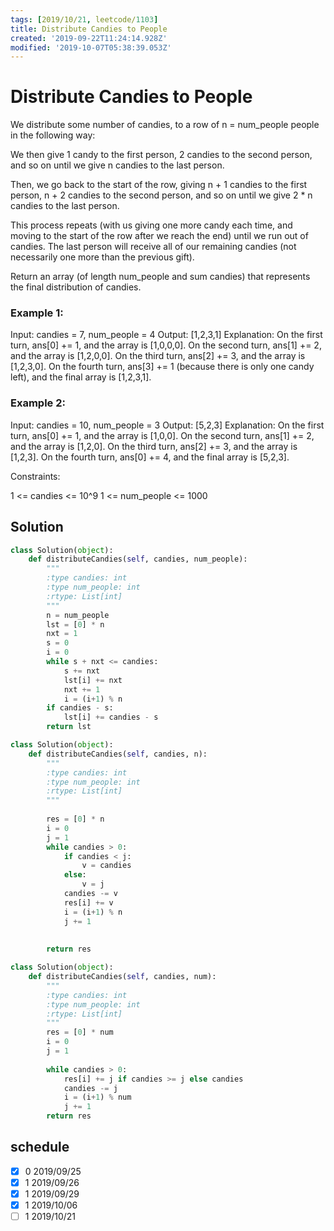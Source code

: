 ```yaml
---
tags: [2019/10/21, leetcode/1103]
title: Distribute Candies to People
created: '2019-09-22T11:24:14.928Z'
modified: '2019-10-07T05:38:39.053Z'
---
```


# Distribute Candies to People

We distribute some number of candies, to a row of n = num_people people in the following way:

We then give 1 candy to the first person, 2 candies to the second person, and so on until we give n candies to the last person.

Then, we go back to the start of the row, giving n + 1 candies to the first person, n + 2 candies to the second person, and so on until we give 2 * n candies to the last person.

This process repeats (with us giving one more candy each time, and moving to the start of the row after we reach the end) until we run out of candies.  The last person will receive all of our remaining candies (not necessarily one more than the previous gift).

Return an array (of length num_people and sum candies) that represents the final distribution of candies.

 

### Example 1:

Input: candies = 7, num_people = 4
Output: [1,2,3,1]
Explanation:
On the first turn, ans[0] += 1, and the array is [1,0,0,0].
On the second turn, ans[1] += 2, and the array is [1,2,0,0].
On the third turn, ans[2] += 3, and the array is [1,2,3,0].
On the fourth turn, ans[3] += 1 (because there is only one candy left), and the final array is [1,2,3,1].

### Example 2:

Input: candies = 10, num_people = 3
Output: [5,2,3]
Explanation: 
On the first turn, ans[0] += 1, and the array is [1,0,0].
On the second turn, ans[1] += 2, and the array is [1,2,0].
On the third turn, ans[2] += 3, and the array is [1,2,3].
On the fourth turn, ans[0] += 4, and the final array is [5,2,3].
 

Constraints:

1 <= candies <= 10^9
1 <= num_people <= 1000

## Solution

```python
class Solution(object):
    def distributeCandies(self, candies, num_people):
        """
        :type candies: int
        :type num_people: int
        :rtype: List[int]
        """
        n = num_people
        lst = [0] * n
        nxt = 1
        s = 0
        i = 0
        while s + nxt <= candies:
            s += nxt
            lst[i] += nxt
            nxt += 1
            i = (i+1) % n
        if candies - s:
            lst[i] += candies - s
        return lst
```
```python
class Solution(object):
    def distributeCandies(self, candies, n):
        """
        :type candies: int
        :type num_people: int
        :rtype: List[int]
        """
        
        res = [0] * n
        i = 0
        j = 1
        while candies > 0:
            if candies < j:
                v = candies
            else:
                v = j
            candies -= v
            res[i] += v
            i = (i+1) % n
            j += 1
        
            
        return res
```

```python
class Solution(object):
    def distributeCandies(self, candies, num):
        """
        :type candies: int
        :type num_people: int
        :rtype: List[int]
        """
        res = [0] * num
        i = 0
        j = 1
        
        while candies > 0:
            res[i] += j if candies >= j else candies
            candies -= j
            i = (i+1) % num
            j += 1
        return res
```

## schedule

* [x] 0 2019/09/25
* [x] 1 2019/09/26
* [x] 1 2019/09/29
* [x] 1 2019/10/06
* [ ] 1 2019/10/21
